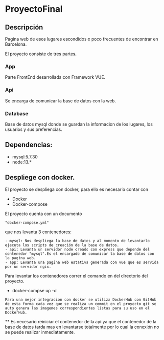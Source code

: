 # ProyectoFinal

## Descripción

Pagina web de esos lugares escondidos o poco frecuentes de encontrar en Barcelona.

El proyecto consiste de tres partes.

### App

Parte FrontEnd desarrollada con Framework VUE.

### Api

Se encarga de comunicar la base de datos con la web.

### Database

Base de datos mysql donde se guardan la informacion de los lugares, los usuarios y sus preferencias.


## Dependencias:

- mysql:5.7.30
- node:13.*

## Despliege con docker.

El proyecto se despliega con docker, para ello es necesario contar con

- Docker
- Docker-compose

El proyecto cuenta con un documento

    "docker-compose.yml"

que nos levanta 3 contenedores:

    - mysql: Nos despliega la base de datos y al momento de levantarlo ejecuta los scripts de creación de la base de datos.
    - api: Levanta un servidor node creado con express que depende del contenedor "mysql".Es el encargado de comunicar la base de datos con la pagina web.
    - app: Levanta una pagina web estativa generada con vue que es servida por un servidor ngix.

Para levantar los contenedores correr el comando en del directorio del proyecto.

- docker-compse up -d

```
Para una mejor integracion con docker se utiliza DockerHub con GitHub de esta forma cada vez que se realiza un commit en el proyecto git se auto genera las imagenes correspondientes listas para su uso en el DockerHub.
```

** Es necesario reiniciar el contenedor de la api ya que el contenedor de la base de datos tarda mas en levantarse totalmente por lo cual la conexión no se puede realizar inmediatamente.








